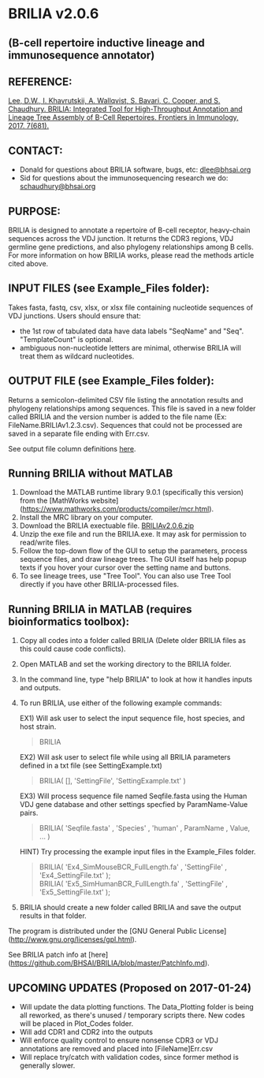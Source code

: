 # BRILIA  v2.0.6
## (B-cell repertoire inductive lineage and immunosequence annotator)

## REFERENCE:
[Lee, D.W., I. Khavrutskii, A. Wallqvist, S. Bavari, C. Cooper, and S. Chaudhury. BRILIA: Integrated Tool for High-Throughput Annotation and Lineage Tree Assembly of B-Cell Repertoires. Frontiers in Immunology, 2017. 7(681).](http://journal.frontiersin.org/article/10.3389/fimmu.2016.00681/full)

## CONTACT:
  *  Donald for questions about BRILIA software, bugs, etc: dlee@bhsai.org  
  *  Sid for questions about the immunosequencing research we do: schaudhury@bhsai.org

## PURPOSE:

BRILIA is designed to annotate a repertoire of B-cell receptor, heavy-chain sequences across the VDJ junction. It returns the CDR3 regions, VDJ germline gene predictions, and also phylogeny relationships among B cells. For more information on how BRILIA works, please read the methods article cited above.
  
## INPUT FILES (see Example_Files folder): 

Takes fasta, fastq, csv, xlsx, or xlsx file containing nucleotide sequences of VDJ junctions. Users should ensure that:
  *  the 1st row of tabulated data have data labels "SeqName" and "Seq". "TemplateCount" is optional.
  *  ambiguous non-nucleotide letters are minimal, otherwise BRILIA will treat them as wildcard nucleotides.

## OUTPUT FILE (see Example_Files folder): 

Returns a semicolon-delimited CSV file listing the annotation results and phylogeny relationships among sequences. This file is saved in a new folder called BRILIA and the version number is added to the file name (Ex: FileName.BRILIAv1.2.3.csv). Sequences that could not be processed are saved in a separate file ending with Err.csv.   

See output file column definitions [here](https://github.com/BHSAI/BRILIA/blob/master/Support_Files/DataHeaderInfo.csv).

## Running BRILIA without MATLAB
1. Download the MATLAB runtime library 9.0.1 (specifically this version) from the [MathWorks website] (https://www.mathworks.com/products/compiler/mcr.html).
2. Install the MRC library on your computer.
3. Download the BRILIA exectuable file. [BRILIAv2.0.6.zip](https://github.com/BHSAI/BRILIA/files/762174/BRILIAv2.0.6.zip)
4. Unzip the exe file and run the BRILIA.exe. It may ask for permission to read/write files.
5. Follow the top-down flow of the GUI to setup the parameters, process sequence files, and draw lineage trees. The GUI itself has help popup texts if you hover your cursor over the setting name and buttons.
6. To see lineage trees, use "Tree Tool". You can also use Tree Tool directly if you have other BRILIA-processed files.

## Running BRILIA in MATLAB (requires bioinformatics toolbox):

1. Copy all codes into a folder called BRILIA (Delete older BRILIA files as this could cause code conflicts).
2. Open MATLAB and set the working directory to the BRILIA folder.
3. In the command line, type "help BRILIA" to look at how it handles inputs and outputs.
4. To run BRILIA, use either of the following example commands:

   EX1) Will ask user to select the input sequence file, host species, and host strain.
   > BRILIA  
   
   EX2) Will ask user to select file while using all BRILIA parameters defined in a txt file (see SettingExample.txt)
   > BRILIA( [], 'SettingFile', 'SettingExample.txt' )    

   EX3) Will process sequence file named Seqfile.fasta using the Human VDJ gene database and other settings specfied by ParamName-Value pairs.
   > BRILIA( 'Seqfile.fasta' , 'Species' , 'human' , ParamName , Value, ... )  

   HINT) Try processing the example input files in the Example_Files folder.
   > BRILIA( 'Ex4_SimMouseBCR_FullLength.fa' , 'SettingFile' , 'Ex4_SettingFile.txt' );    
   > BRILIA( 'Ex5_SimHumanBCR_FullLength.fa' , 'SettingFile' , 'Ex5_SettingFile.txt' );    

5. BRILIA should create a new folder called BRILIA and save the output results in that folder.

The program is distributed under the [GNU General Public License] (http://www.gnu.org/licenses/gpl.html).  

See BRILIA patch info at [here] (https://github.com/BHSAI/BRILIA/blob/master/PatchInfo.md).  

## UPCOMING UPDATES (Proposed on 2017-01-24)
  *  Will update the data plotting functions. The Data_Plotting folder is being all reworked, as there's unused / temporary scripts there. New codes will be placed in Plot_Codes folder.
  *  Will add CDR1 and CDR2 into the outputs
  *  Will enforce quality control to ensure nonsense CDR3 or VDJ annotations are removed and placed into [FileName]Err.csv
  *  Will replace try/catch with validation codes, since former method is generally slower.
